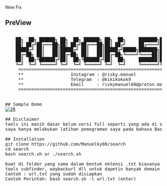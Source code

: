 New Fix

## PreView
<pre>

    ██╗  ██╗ ██████╗ ██╗  ██╗ ██████╗ ██╗  ██╗     ███████╗███████╗ ██████╗
    ██║ ██╔╝██╔═══██╗██║ ██╔╝██╔═══██╗██║ ██╔╝     ██╔════╝██╔════╝██╔════╝
    █████╔╝ ██║   ██║█████╔╝ ██║   ██║█████╔╝█████╗███████╗█████╗  ██║     
    ██╔═██╗ ██║   ██║██╔═██╗ ██║   ██║██╔═██╗╚════╝╚════██║██╔══╝  ██║     
    ██║  ██╗╚██████╔╝██║  ██╗╚██████╔╝██║  ██╗     ███████║███████╗╚██████╗
    ╚═╝  ╚═╝ ╚═════╝ ╚═╝  ╚═╝ ╚═════╝ ╚═╝  ╚═╝     ╚══════╝╚══════╝ ╚═════╝                                                                                           
     ====================================================================
     **                  Instagram : @risky.manuel                     **
     **                  Telegram  : @kikikokok9                       **
     **                  Email     : riskymanuel08@proton.me           **
     ====================================================================
 

## Sample Demo
<a href="https://ibb.co.com/6RwwtMZ"><img src="https://i.ibb.co.com/kgBBD7y/2R.jpg" alt="2R" border="0"></a>

## Disclaimer
tools ini masih dasar belum versi full seperti yang ada di os penetrasi lainnya
saya hanya melakukan latihan pemograman saya pada bahasa Bash scripting

## Installation
git clone https://github.com/Manuelky08/search
cd search
bash search.sh or ./search.sh

buat di folder yang sama dalam bentuk ektensi .txt biasanya kalau di windows pake notepad nah link yang masuk jadiin target kalian biasanya saya kombinasiin
tools subfinder, waybackurl dll untuk dapetin banyak domain dalam 1 website nya karna di tiap subdomain biasanya suka ada yang vuln juga 
Contoh : url.txt yang sudah disiapkan
Contoh Perintah: bash search.sh -l url.txt (enter)